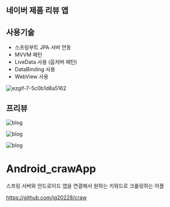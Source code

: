 ## 네이버 제품 리뷰 앱

## 사용기술

- 스프링부트 JPA 서버 연동
- MVVM 패턴
- LiveData 사용 (옵저버 패턴)
- DataBinding 사용
- WebView 사용

![ezgif-7-5c0b1d8a5162](https://user-images.githubusercontent.com/62128942/92319327-afc28700-f051-11ea-974e-2da7da37ce2f.gif)

## 프리뷰

![blog](https://postfiles.pstatic.net/MjAyMDA5MDRfMTgy/MDAxNTk5MjExNTUzOTMy.4_pMmeeQOgOV04NuwkNKZngmMMMtx94e3oJWxS_zflUg.gffHMZxHju8FpoAeRF0fXdpNPyxpeFC0iDZ5uqUj7rAg.PNG.getinthere/Screenshot_3.png?type=w773)

![blog](https://postfiles.pstatic.net/MjAyMDA5MDRfMjg5/MDAxNTk5MjExNTk4NjAy.w78yrFKL6jU_DiA1bCUfIB53NoDvLSHUTBYvxdii3i0g.ps0yc3V2IO-mr3VVMroVDQ7Q4XMU1mfrMdd8SFKmLXMg.PNG.getinthere/Screenshot_5.png?type=w773)

![blog](https://postfiles.pstatic.net/MjAyMDA5MDdfNzkg/MDAxNTk5NDYwMzU0MjUw.2pftvrjki0T2WV6wRx4P6Kp3gQc_fMahVLfLkyHaUnQg.PQKX7pGh3LG9CvtksgqVui_RAPuMEnU4VOkSXgEZelEg.PNG.getinthere/Screenshot_9.png?type=w773)

# Android_crawApp

스프링 서버와 안드로이드 앱을 연결해서 원하는 키워드로 크롤링하는 어플

https://github.com/jg20228/craw
